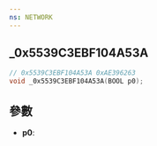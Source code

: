 ```yaml
---
ns: NETWORK
---
```

## _0x5539C3EBF104A53A

```c
// 0x5539C3EBF104A53A 0xAE396263
void _0x5539C3EBF104A53A(BOOL p0);
```


## 參數
* **p0**: 


